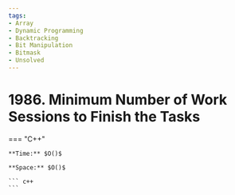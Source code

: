```yaml
---
tags:
- Array
- Dynamic Programming
- Backtracking
- Bit Manipulation
- Bitmask
- Unsolved
---
```



# 1986. Minimum Number of Work Sessions to Finish the Tasks

=== "C++"

    **Time:** $O()$

    **Space:** $O()$

    ``` c++
    ```